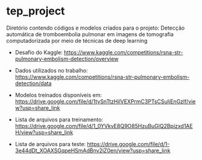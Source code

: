# tep_project

Diretório contendo códigos e modelos criados para o projeto: Detecção automática de tromboembolia pulmonar em imagens de tomografia computadorizada por
meio de técnicas de deep learning

- Desafio do Kaggle: https://www.kaggle.com/competitions/rsna-str-pulmonary-embolism-detection/overview
- Dados utilizados no trabalho: https://www.kaggle.com/competitions/rsna-str-pulmonary-embolism-detection/data


- Modelos treinados disponíveis em: https://drive.google.com/file/d/1tySnTtzHilVEXPrmC3PTsCSuIjEnGzlf/view?usp=share_link
- Lista de arquivos para treinamento: https://drive.google.com/file/d/1_0YVkvE8Q9O85HzuBuGlQ2Bpizxd1AEH/view?usp=share_link
- Lista de arquivos para teste: https://drive.google.com/file/d/1-3e44dDt_XOAXSGqpeHSmAdBnv2iZ0en/view?usp=share_link
